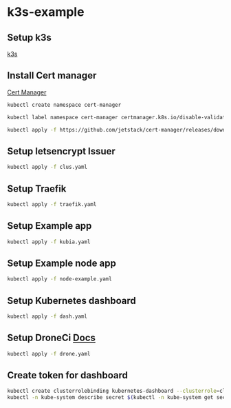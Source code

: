# k3s-example

## Setup k3s
[k3s](https://k3s.io/)
## Install Cert manager

[Cert Manager](https://docs.cert-manager.io/en/latest/getting-started/install/kubernetes.html)

```bash
kubectl create namespace cert-manager

kubectl label namespace cert-manager certmanager.k8s.io/disable-validation=true

kubectl apply -f https://github.com/jetstack/cert-manager/releases/download/v0.8.0/cert-manager.yaml

```

## Setup letsencrypt Issuer
```bash
kubectl apply -f clus.yaml
```
## Setup Traefik
```bash
kubectl apply -f traefik.yaml
```
## Setup Example app
```bash
kubectl apply -f kubia.yaml
```
## Setup Example node app
```bash
kubectl apply -f node-example.yaml
```
## Setup Kubernetes dashboard
```bash
kubectl apply -f dash.yaml
```
## Setup DroneCi [Docs](https://docs.drone.io/installation/github/kubernetes/)

```bash
kubectl apply -f drone.yaml
```
## Create token for dashboard
```bash
kubectl create clusterrolebinding kubernetes-dashboard --clusterrole=cluster-admin --serviceaccount=kube-system:kubernetes-dashboard
kubectl -n kube-system describe secret $(kubectl -n kube-system get secret | grep admin-user | awk '{print $1}')
```
